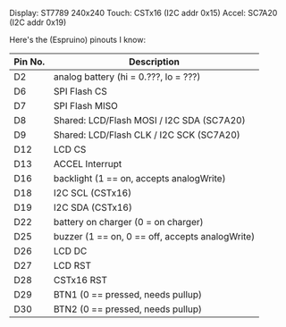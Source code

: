 Display: ST7789 240x240
Touch: CSTx16 (I2C addr 0x15)
Accel: SC7A20 (I2C addr 0x19)

Here's the (Espruino) pinouts I know:

| Pin No.  | Description |
| ------------- | ------------- |
|D2| analog battery (hi = 0.???, lo = ???)|
|D6 | SPI Flash CS |
|D7 | SPI Flash MISO |
|D8 | Shared: LCD/Flash MOSI / I2C SDA (SC7A20) |
|D9 | Shared: LCD/Flash CLK / I2C SCK (SC7A20) |
|D12| LCD CS |
|D13| ACCEL Interrupt |
|D16| backlight (1 == on, accepts analogWrite)|
|D18| I2C SCL (CSTx16)|
|D19| I2C SDA (CSTx16)|
|D22| battery on charger (0 = on charger) |
|D25| buzzer (1 == on, 0 == off, accepts analogWrite)|
|D26| LCD DC |
|D27| LCD RST |
|D28| CSTx16 RST|
|D29| BTN1 (0 == pressed, needs pullup)|
|D30| BTN2 (0 == pressed, needs pullup)|
